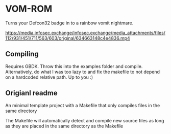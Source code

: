 # VOM-ROM
Turns your Defcon32 badge in to a rainbow vomit nightmare.

https://media.infosec.exchange/infosec.exchange/media_attachments/files/112/931/451/711/563/603/original/634663148c4e4836.mp4

## Compiling
Requires GBDK. Throw this into the examples folder and compile. Alternatively, 
do what I was too lazy to and fix the makefile to not depend on a hardcoded
relative path. Up to you :)


## Origianl readme
An minimal template project with a Makefile that only compiles files in the same directory

The Makefile will automatically detect and compile new source files as long 
as they are placed in the same directory as the Makefile


